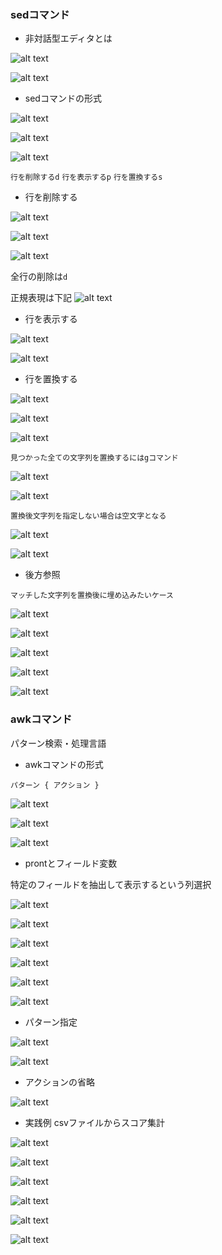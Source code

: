 ### sedコマンド

- 非対話型エディタとは

![alt text](image.png)

![alt text](image-1.png)

- sedコマンドの形式

![alt text](image-2.png)

![alt text](image-3.png)

![alt text](image-4.png)

`行を削除するd`
`行を表示するp`
`行を置換するs`

- 行を削除する

![alt text](image-5.png)

![alt text](image-6.png)

![alt text](image-7.png)

全行の削除は`d`

正規表現は下記
![alt text](image-8.png)

- 行を表示する

![alt text](image-9.png)

![alt text](image-10.png)

- 行を置換する

![alt text](image-11.png)

![alt text](image-12.png)

![alt text](image-13.png)

`見つかった全ての文字列を置換するにはgコマンド`

![alt text](image-14.png)

![alt text](image-15.png)

`置換後文字列を指定しない場合は空文字となる`

![alt text](image-16.png)

![alt text](image-17.png)

- 後方参照

`マッチした文字列を置換後に埋め込みたいケース`

![alt text](image-18.png)

![alt text](image-19.png)

![alt text](image-20.png)

![alt text](image-21.png)

![alt text](image-22.png)

### awkコマンド

パターン検索・処理言語
- awkコマンドの形式

```
パターン { アクション }
```

![alt text](image-23.png)

![alt text](image-24.png)

![alt text](image-25.png)

- prontとフィールド変数

特定のフィールドを抽出して表示するという列選択

![alt text](image-26.png)

![alt text](image-27.png)

![alt text](image-28.png)

![alt text](image-29.png)

![alt text](image-30.png)

![alt text](image-31.png)

- パターン指定

![alt text](image-32.png)

![alt text](image-33.png)

- アクションの省略

![alt text](image-34.png)

- 実践例 csvファイルからスコア集計

![alt text](image-35.png)

![alt text](image-36.png)

![alt text](image-37.png)

![alt text](image-38.png)

![alt text](image-39.png)

![alt text](image-40.png)

